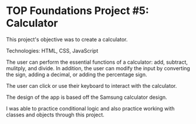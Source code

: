 # TOP Foundations Project #5: Calculator
This project's objective was to create a calculator. 

Technologies: HTML, CSS, JavaScript

The user can perform the essential functions of a calculator: add, subtract, mulitply, and divide. In addition, the user can modify the input by converting the sign, adding a decimal, or adding the percentage sign.

The user can click or use their keyboard to interact with the calculator.

The design of the app is based off the Samsung calculator design.

I was able to practice conditional logic and also practice working with classes and objects through this project. 